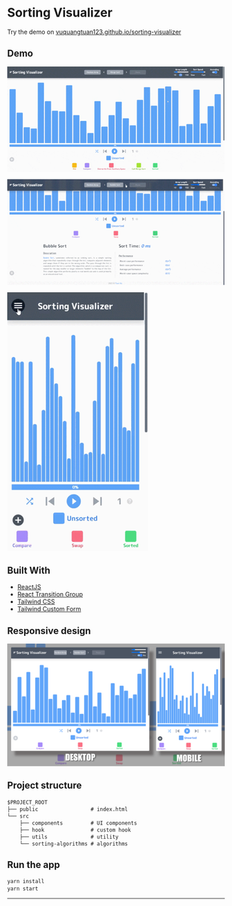 # Sorting Visualizer

Try the demo on [vuquangtuan123.github.io/sorting-visualizer](https://vuquangtuan123.github.io/sorting-visualizer)

## Demo

![Demo 1](./doc/demo-1.gif)

![Demo 2](./doc/demo-2.gif)

![Demo 3](./doc/demo-mobile.gif)

## Built With

- [ReactJS](https://reactjs.org/)
- [React Transition Group](https://reactcommunity.org/react-transition-group/)
- [Tailwind CSS](https://tailwindcss.com/)
- [Tailwind Custom Form](https://tailwindcss-custom-forms.netlify.app/)

## Responsive design

![Design](./doc/design.png)

## Project structure

```
$PROJECT_ROOT
├── public                 # index.html
└── src
    ├── components         # UI components
    ├── hook               # custom hook
    ├── utils              # utility
    └── sorting-algorithms # algorithms
```

## Run the app

```sh
yarn install
yarn start
```

---
